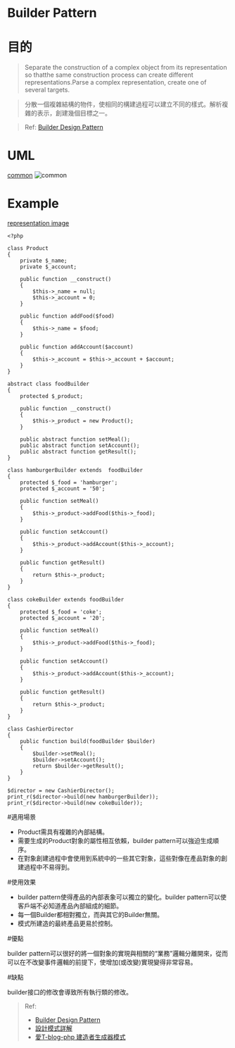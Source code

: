 # Builder Pattern


# 目的

> Separate the construction of a complex object from its representation so thatthe same construction process can create different representations.Parse a complex representation, create one of several targets.

> 分散一個複雜結構的物件，使相同的構建過程可以建立不同的樣式。解析複雜的表示，創建幾個目標之一。

> Ref: [Builder Design Pattern](https://sourcemaking.com/design_patterns/builder)


# UML
[common](https://drive.google.com/open?id=0By8BAdUTQ7JpZjhXWjRqY1JwcFU)
![common](http://i.imgur.com/Hr6IgKy.png)
# Example

[representation image](https://drive.google.com/open?id=0By8BAdUTQ7Jpb1AyeHVBOUY5a1k)

```
<?php

class Product
{
    private $_name;
    private $_account;

    public function __construct()
    {
        $this->_name = null;
        $this->_account = 0;
    }

    public function addFood($food)
    {
        $this->_name = $food;
    }

    public function addAccount($account)
    {
        $this->_account = $this->_account + $account;
    }
}

abstract class foodBuilder
{
    protected $_product;

    public function __construct()
    {
        $this->_product = new Product();
    }

    public abstract function setMeal();
    public abstract function setAccount();
    public abstract function getResult();
}

class hamburgerBuilder extends  foodBuilder
{
    protected $_food = 'hamburger';
    protected $_account = '50';

    public function setMeal()
    {
        $this->_product->addFood($this->_food);
    }

    public function setAccount()
    {
        $this->_product->addAccount($this->_account);
    }

    public function getResult()
    {
        return $this->_product;
    }
}

class cokeBuilder extends foodBuilder
{
    protected $_food = 'coke';
    protected $_account = '20';

    public function setMeal()
    {
        $this->_product->addFood($this->_food);
    }

    public function setAccount()
    {
        $this->_product->addAccount($this->_account);
    }

    public function getResult()
    {
        return $this->_product;
    }
}

class CashierDirector
{
    public function build(foodBuilder $builder)
    {
        $builder->setMeal();
        $builder->setAccount();
        return $builder->getResult();
    }
}

$director = new CashierDirector();
print_r($director->build(new hamburgerBuilder));
print_r($director->build(new cokeBuilder));

```


#適用場景

* Product需具有複雜的內部結構。
* 需要生成的Product對象的屬性相互依賴，builder pattern可以強迫生成順序。
* 在對象創建過程中會使用到系統中的一些其它對象，這些對像在產品對象的創建過程中不易得到。

#使用效果

* builder pattern使得產品的內部表象可以獨立的變化。builder pattern可以使客戶端不必知道產品內部組成的細節。
* 每一個Builder都相對獨立，而與其它的Builder無關。
* 模式所建造的最終產品更易於控制。


#優點

builder pattern可以很好的將一個對象的實現與相關的“業務”邏輯分離開來，從而可以在不改變事件邏輯的前提下，使增加(或改變)實現變得非常容易。

#缺點

builder接口的修改會導致所有執行類的修改。


> Ref:
> * [Builder Design Pattern](https://sourcemaking.com/design_patterns/builder)
> * [設計模式詳解](http://yansu.org/2014/04/19/design-patterns-of-php.html)
> * [愛T-blog-php 建造者生成器模式](http://blog.itiwin.cn/php-builder-pattern.html)

